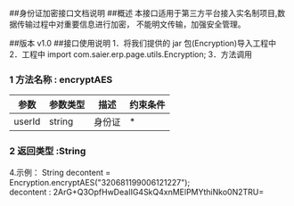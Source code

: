 ##身份证加密接口文档说明
##概述 
本接口适用于第三方平台接入实名制项目,数据传输过程中对重要信息进行加密，
不能明文传输，加强安全管理。  
	
##版本
v1.0
##接口使用说明 
1．将我们提供的 jar 包(Encryption)导入工程中 
2．工程中 import com.saier.erp.page.utils.Encryption; 
3．方法调用 

### 1 方法名称 : encryptAES
参数 | 参数类型 | 描述|约束条件  
 ----|------|------ |------     
 userId | string| 身份证 |*
 ### 2 返回类型 :String
 4.示例：
  String decontent = Encryption.encryptAES("320681199006121227");    
decontent  : 2ArG+Q3OpfHwDeaIIG4SkQ4xnMElPMYthiNko0N2TRU= 
 
